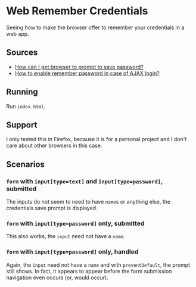 # Web Remember Credentials

Seeing how to make the browser offer to remember your credentials in a web app.

## Sources

- [How can I get browser to prompt to save password?](https://stackoverflow.com/a/17133187/2715716)
- [How to enable remember password in case of AJAX login?](https://stackoverflow.com/a/18611519/2715716)

## Running

Run `index.html`.

## Support

I only tested this in Firefox, because it is for a personal project and I don't
care about other browsers in this case.

## Scenarios

### `form` with `input[type=text]` and `input[type=password]`, submitted

The inputs do not seem to need to have `name`s or anything else, the credentials
save prompt is displayed.

### `form` with `input[type=password]` only, submitted

This also works, the `input` need not have a `name`.

### `form` with `input[type=password]` only, handled

Again, the `input` need not have a `name` and with `preventDefault`, the prompt
still shows. In fact, it appears to appear before the form submission navigation
even occurs (or, would occur).

